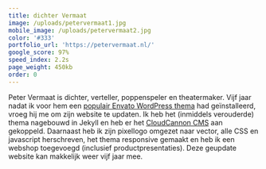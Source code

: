 ```yaml
---
title: dichter Vermaat
image: /uploads/petervermaat1.jpg
mobile_image: /uploads/petervermaat2.jpg
color: '#333'
portfolio_url: 'https://petervermaat.nl/'
google_score: 97%
speed_index: 2.2s
page_weight: 450kb
order: 0
---
```


Peter Vermaat is dichter, verteller, poppenspeler en theatermaker. Vijf jaar nadat ik voor hem een [populair Envato WordPress thema](/uploads/rockwell.jpg) had geïnstalleerd, vroeg hij me om zijn website te updaten. Ik heb het (inmiddels verouderde) thema nagebouwd in Jekyll en heb er het [CloudCannon CMS](https://cloudcannon.com/) aan gekoppeld. Daarnaast heb ik zijn pixellogo omgezet naar vector, alle CSS en javascript herschreven, het thema responsive gemaakt en heb ik een webshop toegevoegd (inclusief productpresentaties). Deze geupdate website kan makkelijk weer vijf jaar mee.